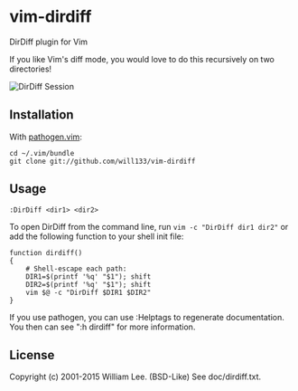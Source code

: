 # vim-dirdiff

DirDiff plugin for Vim

If you like Vim's diff mode, you would love to do this recursively on two
directories!

![DirDiff Session](/screenshot.png?raw=true "DirDiff Session")

## Installation

With [pathogen.vim](https://github.com/tpope/vim-pathogen):

    cd ~/.vim/bundle
    git clone git://github.com/will133/vim-dirdiff

## Usage

    :DirDiff <dir1> <dir2>

To open DirDiff from the command line, run `vim -c "DirDiff dir1 dir2"`
or add the following function to your shell init file:

    function dirdiff()
    {
        # Shell-escape each path:
        DIR1=$(printf '%q' "$1"); shift
        DIR2=$(printf '%q' "$1"); shift
        vim $@ -c "DirDiff $DIR1 $DIR2"
    }

If you use pathogen, you can use :Helptags to regenerate documentation.  You
then can see ":h dirdiff" for more information.


## License

Copyright (c) 2001-2015 William Lee. (BSD-Like)  See doc/dirdiff.txt.
